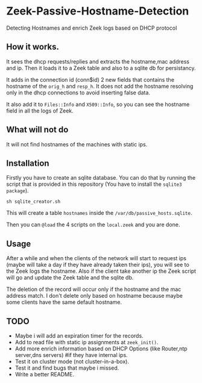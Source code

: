 # Zeek-Passive-Hostname-Detection
Detecting Hostnames and enrich Zeek logs based on DHCP protocol 

## How it works.

It sees the dhcp requests/replies and extracts the hostname,mac address and ip.
Then it loads it to a Zeek table and also to a sqlite db for persistancy.

It adds in the connection id (conn$id) 2 new fields that contains the hostname of the `orig_h` and `resp_h`. It does not add the 
hostname resolving only in the dhcp connections to avoid inserting false data.

It also add it to `Files::Info` and `X509::Info`, so you can see the hostname field in all the logs of Zeek.

## What will not do

It will not find hostnames of the machines with static ips.

## Installation

Firstly you have to create an sqlite database.
You can do that by running the script that is provided in this repository (You have to install the `sqlite3 package`).

```
sh sqlite_creator.sh
```
This will create a table `hostnames` inside the `/var/db/passive_hosts.sqlite`.

Then you can `@load` the 4 scripts  on the `local.zeek` and you are done. 


## Usage

After a while and when the clients of the network will start to request ips (maybe will take a day if they have already taken their ips), you 
will see to the Zeek logs the hostname. Also if the client take another ip the Zeek script will go and update the Zeek table and the sqlite db.

The deletion of the record will occur only if the hostname and the mac address match. I don't delete only based on hostname because maybe some clients have the same default hostname.

## TODO

- Maybe i will add an expiration timer for the records.
- Add to read file with static ip assignments at `zeek_init()`.
- Add more enrich information based on DHCP Options (like Router,ntp server,dns servers) #if they have internal ips.
- Test it on cluster mode (not cluster-in-a-box).
- Test it and find bugs that maybe i missed.
- Write a better README.
